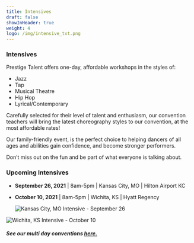 ```yaml
---
title: Intensives
draft: false
showInHeader: true
weight: 4
logo: /img/intensive_txt.png
---
```

### Intensives

Prestige Talent offers one-day, affordable workshops in the styles of:

* Jazz
* Tap
* Musical Theatre
* Hip Hop
* Lyrical/Contemporary

Carefully selected for their level of talent and enthusiasm, our convention teachers will bring the latest choreography styles to our convention, at the most affordable rates!

Our family-friendly event, is the perfect choice to helping dancers of all ages and abilities gain confidence, and become stronger performers.

Don’t miss out on the fun and be part of what everyone is talking about.

### Upcoming Intensives

* **September 26, 2021** | 8am-5pm | Kansas City, MO | Hilton Airport KC
* **October 10, 2021** | 8am-5pm | Wichita, KS | Hyatt Regency

  ![](img/copy-of-feed-the-homeless-flyer-made-with-postermywall.jpg "Kansas City, MO Intensive - September 26")

![](img/copy-of-feed-the-homeless-flyer-made-with-postermywall-2.jpg "Wichita, KS Intensive - October 10")

##### See our multi day conventions [here.](https://www.dancepnt.com/conventions/)
